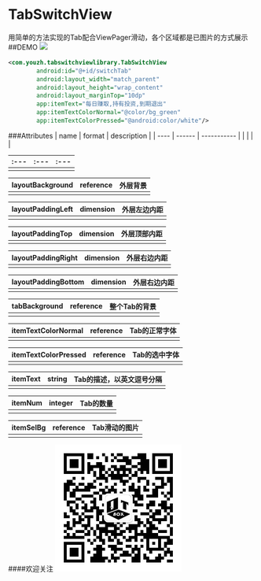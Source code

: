 # TabSwitchView
用简单的方法实现的Tab配合ViewPager滑动，各个区域都是已图片的方式展示
##DEMO
![](https://raw.githubusercontent.com/youmu178/TabSwitchView/master/action.gif)
```xml
<com.youzh.tabswitchviewlibrary.TabSwitchView
        android:id="@+id/switchTab"
        android:layout_width="match_parent"
        android:layout_height="wrap_content"
        android:layout_marginTop="10dp"
        app:itemText="每日赚取,持有投资,到期退出"
        app:itemTextColorNormal="@color/bg_green"
        app:itemTextColorPressed="@android:color/white"/>      
```
###Attributes
| name | format | description |
| ---- | ------ | ----------- |
|      |        |             |

| :--- | :--- | :--- |
| ---- | ---- | ---- |
|      |      |      |

| layoutBackground | reference | 外层背景 |
| ---------------- | --------- | ---- |
|                  |           |      |

| layoutPaddingLeft | dimension | 外层左边内距 |
| ----------------- | --------- | ------ |
|                   |           |        |

| layoutPaddingTop | dimension | 外层顶部内距 |
| ---------------- | --------- | ------ |
|                  |           |        |

| layoutPaddingRight | dimension | 外层右边内距 |
| ------------------ | --------- | ------ |
|                    |           |        |

| layoutPaddingBottom | dimension | 外层右边内距 |
| ------------------- | --------- | ------ |
|                     |           |        |

| tabBackground | reference | 整个Tab的背景 |
| ------------- | --------- | -------- |
|               |           |          |

| itemTextColorNormal | reference | Tab的正常字体 |
| ------------------- | --------- | -------- |
|                     |           |          |

| itemTextColorPressed | reference | Tab的选中字体 |
| -------------------- | --------- | -------- |
|                      |           |          |

| itemText | string | Tab的描述，以英文逗号分隔 |
| -------- | ------ | -------------- |
|          |        |                |

| itemNum | integer | Tab的数量 |
| ------- | ------- | ------ |
|         |         |        |

| itemSelBg | reference | Tab滑动的图片 |
| --------- | --------- | -------- |
|           |           |          |

####欢迎关注
![](https://raw.githubusercontent.com/youmu178/Pic/master/itbox_qr.jpg)
